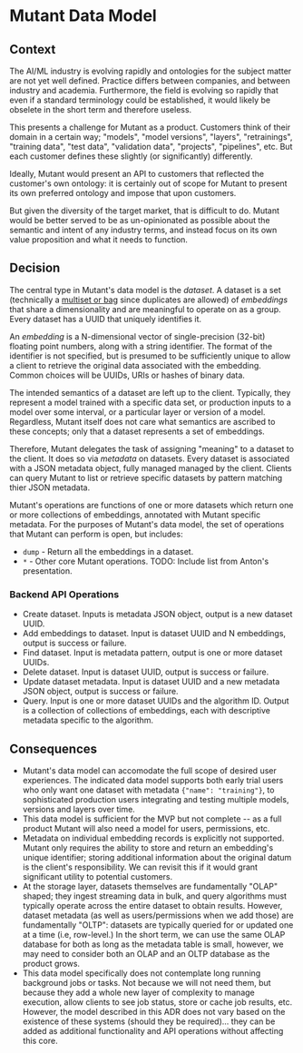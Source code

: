 # Mutant Data Model

## Context

The AI/ML industry is evolving rapidly and ontologies for the subject
matter are not yet well defined. Practice differs between companies,
and between industry and academia. Furthermore, the field is evolving
so rapidly that even if a standard terminology could be established,
it would likely be obselete in the short term and therefore useless.

This presents a challenge for Mutant as a product. Customers think of
their domain in a certain way; "models", "model versions", "layers",
"retrainings", "training data", "test data", "validation data",
"projects", "pipelines", etc. But each customer defines these slightly
(or significantly) differently.

Ideally, Mutant would present an API to customers that reflected the
customer's own ontology: it is certainly out of scope for Mutant to
present its own preferred ontology and impose that upon customers.

But given the diversity of the target market, that is difficult to
do. Mutant would be better served to be as un-opinionated as possible
about the semantic and intent of any industry terms, and instead focus
on its own value proposition and what it needs to function.


## Decision

The central type in Mutant's data model is the *dataset*. A dataset is
a set (technically a
[multiset or bag](https://en.wikipedia.org/wiki/Multiset) since
duplicates are allowed) of *embeddings* that share a dimensionality
and are meaningful to operate on as a group. Every dataset has a UUID
that uniquely identifies it.

An *embedding* is a N-dimensional vector of single-precision (32-bit)
floating point numbers, along with a string identifier. The format of
the identifier is not specified, but is presumed to be sufficiently
unique to allow a client to retrieve the original data associated with
the embedding. Common choices will be UUIDs, URIs or hashes of binary
data.

The intended semantics of a dataset are left up to the
client. Typically, they represent a model trained with a specific data
set, or production inputs to a model over some interval, or a
particular layer or version of a model. Regardless, Mutant itself does
not care what semantics are ascribed to these concepts; only that a
dataset represents a set of embeddings.

Therefore, Mutant delegates the task of assigning "meaning" to a
dataset to the client. It does so via *metadata* on datasets. Every
dataset is associated with a JSON metadata object, fully managed
managed by the client. Clients can query Mutant to list or retrieve
specific datasets by pattern matching thier JSON metadata.

Mutant's operations are functions of one or more datasets which return
one or more collections of embeddings, annotated with Mutant specific
metadata. For the purposes of Mutant's data model, the set of operations
that Mutant can perform is open, but includes:

- `dump` - Return all the embeddings in a dataset.
- `*` - Other core Mutant operations. TODO: Include list from Anton's presentation.

### Backend API Operations

- Create dataset. Inputs is metadata JSON object, output is a new
  dataset UUID.
- Add embeddings to dataset. Input is dataset UUID and N embeddings,
  output is success or failure.
- Find dataset. Input is metadata pattern, output is one or more
  dataset UUIDs.
- Delete dataset. Input is dataset UUID, output is success or failure.
- Update dataset metadata. Input is dataset UUID and a new metadata
  JSON object, output is success or failure.
- Query. Input is one or more dataset UUIDs and the algorithm
  ID. Output is a collection of collections of embeddings, each with
  descriptive metadata specific to the algorithm.

## Consequences

- Mutant's data model can accomodate the full scope of desired user
  experiences. The indicated data model supports both early trial
  users who only want one dataset with metadata `{"name":
  "training"}`, to sophisticated production users integrating and
  testing multiple models, versions and layers over time.
- This data model is sufficient for the MVP but not complete -- as a
  full product Mutant will also need a model for users, permissions,
  etc.
- Metadata on individual embedding records is explicitly not
  supported. Mutant only requires the ability to store and return an
  embedding's unique identifier; storing additional information about
  the original datum is the client's responsibility. We can revisit
  this if it would grant significant utility to potential customers.
- At the storage layer, datasets themselves are fundamentally "OLAP"
  shaped; they ingest streaming data in bulk, and query algorithms
  must typically operate across the entire dataset to obtain
  results. However, dataset metadata (as well as users/permissions
  when we add those) are fundamentally "OLTP": datasets are typically
  queried for or updated one at a time (i.e, row-level.)  In the short
  term, we can use the same OLAP database for both as long as the
  metadata table is small, however, we may need to consider both an
  OLAP and an OLTP database as the product grows.
- This data model specifically does not contemplate long running
  background jobs or tasks. Not because we will not need them, but
  because they add a whole new layer of complexity to manage
  execution, allow clients to see job status, store or cache job
  results, etc. However, the model described in this ADR does not vary
  based on the existence of these systems (should they be
  required)... they can be added as additional functionality and API
  operations without affecting this core.
